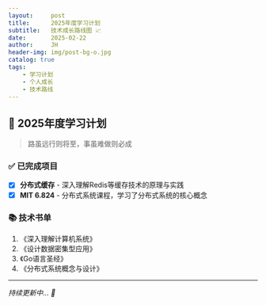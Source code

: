 ```yaml
---
layout:     post
title:      2025年度学习计划
subtitle:   技术成长路线图 📈
date:       2025-02-22
author:     JH
header-img: img/post-bg-o.jpg
catalog: true
tags:
    - 学习计划
    - 个人成长
    - 技术路线
---
```

## 🎯 2025年度学习计划

> 路虽远行则将至，事虽难做则必成

### ✅ 已完成项目

- [X]  **分布式缓存** - 深入理解Redis等缓存技术的原理与实践
- [X]  **MIT 6.824** - 分布式系统课程，学习了分布式系统的核心概念

### 📚 技术书单

1. 《深入理解计算机系统》
2. 《设计数据密集型应用》
3. 《Go语言圣经》
4. 《分布式系统概念与设计》

---

*持续更新中... 💪*
